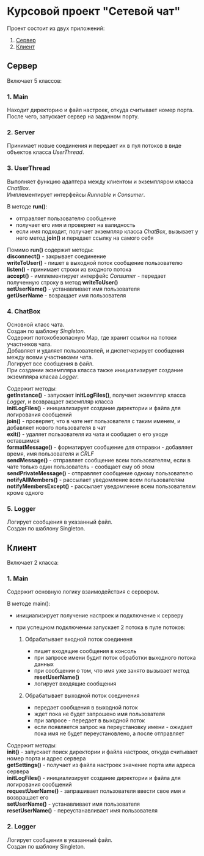 # **Курсовой проект "Сетевой чат"**

Проект состоит из двух приложений:
1. [Сервер](https://github.com/em2021/netology-chat/tree/main/netology-chat-clientapp)
2. [Клиент](https://github.com/em2021/netology-chat/tree/main/netology-chat-clientapp)

## Сервер

Включает 5 классов:
### 1. Main
Находит директорию и файл настроек, откуда считывает номер порта.  
После чего, запускает сервер на заданном порту.

### 2. Server
Принимает новые соединения и передает их в пул потоков в виде объектов класса *UserThread*.

### 3. UserThread
Выполняет функцию адаптера между клиентом и экземпляром класса *ChatBox*.  
Имплементирует интерфейсы *Runnable* и *Consumer*.  

В методе **run()**:
- отправляет пользователю сообщение
- получает его имя и проверяет на валидность
- если имя подходит, получает экземпляр класса *ChatBox*, вызывает у него метод **join()** и передает ссылку на самого себя 

Помимо **run()** cодержит методы:  
**disconnect()** - закрывает соединение  
**writeToUser()** - пишет в выходной поток сообщение пользователю  
**listen()** - принимает строки из входного потока  
**accept()** - имплементирует интерфейс *Consumer* - передает полученную строку в метод **writeToUser()**  
**setUserName()** - устанавливает имя пользователя  
**getUserName** - возращает имя пользователя  

### 4. ChatBox
Основной класс чата.  
Создан по шаблону *Singleton*.  
Содержит потокобезопасную Map, где хранит ссылки на потоки участников чата.  
Добавляет и удаляет пользователей, и диспетчерирует сообщения между всеми участниками чата.  
Логирует все сообщения в файл.  
При создании экземпляра класса также инициализирует создание экземпляра класаа *Logger*.  

Содержит методы:  
**getInstance()** - запускает **initLogFiles()**, получает экземпляр класса *Logger*, и возвращает экземпляр класса  
**initLogFiles()** - инициализирует создание директории и файла для логирования сообщений  
**join()** - проверяет, что в чате нет пользователя с таким именем, и добавляет нового пользователя в чат  
**exit()** - удаляет пользователя из чата и сообщает о его уходе оставшимся  
**formatMessage()** - форматирует сообщение для отправки - добавляет время, имя пользователя и *CRLF*  
**sendMessage()** - отправляет сообщение всем пользователям, если в чате только один пользователь - сообщает ему об этом  
**sendPrivateMessage()** - отправляет сообщение одному пользователю  
**notifyAllMembers()** - рассылает уведомление всем пользователям  
**notifyMembersExcept()** - рассылает уведомление всем пользователям кроме одного  

### 5. Logger
Логирует сообщения в указанный файл.  
Создан по шаблону Singleton.

## Клиент

Включает 2 класса:  

### 1. Main
Содержит основную логику взаимодействия с сервером.  

В методе main():  
- инициализирует получение настроек и подключение к серверу  
- при успещном подключении запускает 2 потока в пуле потоков:  

    1. Обрабатывает входной поток соединеня
        - пишет входящие сообщения в консоль
        - при запросе имени будит поток обработки выходного потока данных
        - при сообщении о том, что имя уже занято вызывает метод **resetUserName()**
        - логирует входящие сообщения

    2. Обрабатывает выходной поток соединения
        - передает сообщения в выходной поток
        - ждет пока не будет запрошено имя пользователя
        - при запросе - передает в выходной поток
        - если появляется запрос на переустановку имени - ожидает пока имя не будет переустановлено, а после отправляет

Содержит методы:  
**init()** - запускает поиск директории и файла настроек, откуда считывает номер порта и адрес сервера  
**getSettings()** - получает из файла настроек значение порта или адреса сервера  
**initLogFiles()** - инициализирует создание директории и файла для логирования сообщений   
**requestUserName()** - запрашивает пользователя ввести свое имя и возвращает его  
**setUserName()** - устанавливает имя пользователя  
**resetUserName()** - переустанавливает имя пользователя  

### 2. Logger
Логирует сообщения в указанный файл.  
Создан по шаблону Singleton.